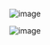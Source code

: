![image](https://github.com/Nurasssyl/Agricultural-GDP-for-Kazakhstan/assets/86198307/fd216cd7-56a2-4a85-adc8-5667adaa29e6)

![image](https://github.com/Nurasssyl/Agricultural-GDP-for-Kazakhstan/assets/86198307/257edb0f-f920-47ff-b275-cb8fbdf2daa3)

